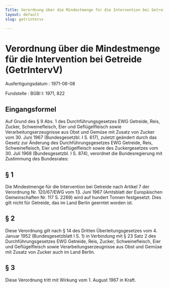 ```yaml
---
Title: Verordnung über die Mindestmenge für die Intervention bei Getreide
layout: default
slug: getrintervv

---
```


# Verordnung über die Mindestmenge für die Intervention bei Getreide (GetrIntervV)

Ausfertigungsdatum
:   1971-06-08

Fundstelle
:   BGBl I: 1971, 822



## Eingangsformel

Auf Grund des § 9 Abs. 1 des Durchführungsgesetzes EWG Getreide, Reis,
Zucker, Schweinefleisch, Eier und Geflügelfleisch sowie
Verarbeitungserzeugnisse aus Obst und Gemüse mit Zusatz von Zucker vom
30\. Juni 1967 (Bundesgesetzbl. I S. 617), zuletzt geändert durch das
Gesetz zur Änderung des Durchführungsgesetzes EWG Getreide, Reis,
Schweinefleisch, Eier und Geflügelfleisch sowie des Zuckergesetzes vom
30\. Juli 1968 (Bundesgesetzbl. I S. 874), verordnet die
Bundesregierung mit Zustimmung des Bundesrates:


## § 1

Die Mindestmenge für die Intervention bei Getreide nach Artikel 7 der
Verordnung Nr. 120/67/EWG vom 13. Juni 1967 (Amtsblatt der
Europäischen Gemeinschaften Nr. 117 S. 2269) wird auf hundert Tonnen
festgesetzt. Dies gilt nicht für Getreide, das im Land Berlin geerntet
worden ist.


## § 2

Diese Verordnung gilt nach § 14 des Dritten Überleitungsgesetzes vom
4\. Januar 1952 (Bundesgesetzblatt I S. 1) in Verbindung mit § 23 Satz
2 des Durchführungsgesetzes EWG Getreide, Reis, Zucker,
Schweinefleisch, Eier und Geflügelfleisch sowie
Verarbeitungserzeugnisse aus Obst und Gemüse mit Zusatz von Zucker
auch im Land Berlin.


## § 3

Diese Verordnung tritt mit Wirkung vom 1. August 1967 in Kraft.

